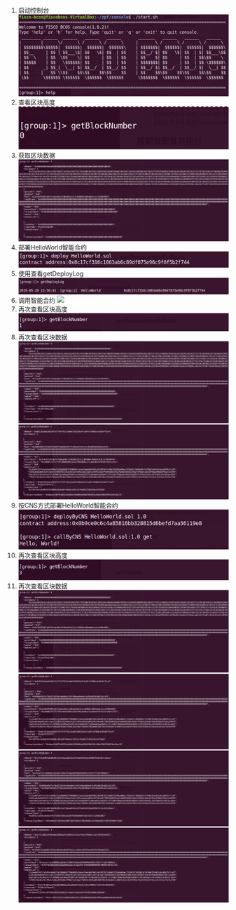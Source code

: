 1. 启动控制台
![](./img/start.png)
2. 查看区块高度
![](./img/1getBlockNumber.png)
3. 获取区块数据
![](./img/2getBlockByNumber.png)
4. 部署HelloWorld智能合约
![](./img/3deploy.png)
5. 使用查看getDeployLog
![](./img/4getDeployLog.png)
6. 调用智能合约
![](./img/call.png)
7. 再次查看区块高度
![](./img/6getBlockNumber.png)
8. 再次查看区块数据
![](./img/7-1getBlockByNumber.png)
![](./img/7-2getBlockByNumber.png)
9. 按CNS方式部署HelloWorld智能合约
![](./img/8deployByCNS.png)
10. 再次查看区块高度
![](./img/9getBlockNumber.png)
11. 再次查看区块数据
![](./img/10-1getBlockByNumber.png)
![](./img/10-2getBlockByNumber.png)
![](./img/10-3getBlockByNumber.png)
![](./img/10-4getBlockByNumber.png)